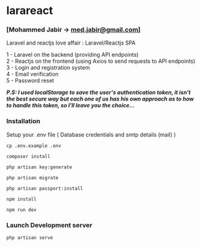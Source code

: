 # larareact

### [Mohammed Jabir -> <med.jabir@gmail.com>]

Laravel and reactjs love affair : Laravel/Reactjs SPA

1 - Laravel on the backend (providing API endpoints)<br />
2 - Reactjs on the frontend (using Axios to send requests to API endpoints)<br />
3 - Login and registration system<br />
4 - Email verification<br />
5 - Password reset<br />

***P.S: I used localStorage to save the user's authentication token, it isn't the best secure way but each one of us has his own approach as to how to handle this token, so I'll leave you the choice...***

### Installation

Setup your .env file ( Database credentials and smtp details (mail) )
```
cp .env.example .env
```
```
composer install
```
```
php artisan key:generate
```
```
php artisan migrate
```
```
php artisan passport:install
```
```
npm install
```
```
npm run dev
```
### Launch Development server
```
php artisan serve
```
